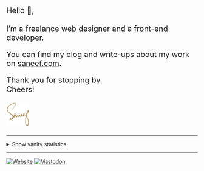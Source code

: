 <div style="font-size: 1.25rem;">
  <p>Hello 👋,<br/><br/>I’m a freelance web designer and a front-end developer.</p>
  <p>You can find my blog and write-ups about my work on <a href="https://saneef.com">saneef.com</a>.</p>
  <p>Thank you for stopping by.<br>Cheers!<br><br><a href="https://saneef.com"><img src="https://github.com/saneef/saneef/raw/master/logo.svg?sanitize=true" width="60" height="60"></a></p>
</div>

---

<details>
<summary>Show vanity statistics</summary>
<br />

![Joel's GitHub stats](https://github-readme-stats.vercel.app/api?username=saneef)
<br />
![Joel's trophies](https://github-profile-trophy.vercel.app/?username=saneef&column=5&margin-w=7&margin-h=7)
</details>

---

[![Website](https://img.shields.io/badge/website-saneef.com-8f6e37?style=for-the-badge)](https://saneef.com)
[![Mastodon](https://img.shields.io/badge/mastodon-%40saneef-6364ff?style=for-the-badge)](https://front-end.social/@saneef) 
